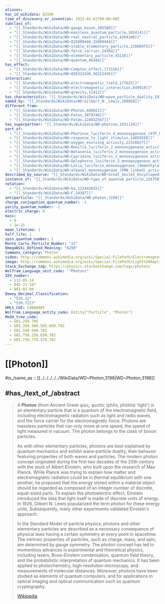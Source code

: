 ```yaml
---
aliases:
has_id_wikidata: Q3198
time_of_discovery_or_invention: 1923-01-01T00:00:00Z
subclass_of:
  - "[[_Standards/WikiData/WD~gauge_boson,105580]]"
  - "[[_Standards/WikiData/WD~massless_quantum_particle,2024141]]"
  - "[[_Standards/WikiData/WD~real_neutral_particle,4204340]]"
  - "[[_Standards/WikiData/WD~Q15809444,15809444]]"
  - "[[_Standards/WikiData/WD~stable_elementary_particle,21660975]]"
  - "[[_Standards/WikiData/WD~force_carrier,24364]]"
  - "[[_Standards/WikiData/WD~elementary_particle,43116]]"
  - "[[_Standards/WikiData/WD~quantum,46344]]"
has_effect:
  - "[[_Standards/WikiData/WD~Compton_effect,171516]]"
  - "[[_Standards/WikiData/WD~Q56312436,56312436]]"
interaction:
  - "[[_Standards/WikiData/WD~electromagnetic_field,177625]]"
  - "[[_Standards/WikiData/WD~electromagnetic_interaction,849919]]"
  - "[[_Standards/WikiData/WD~gravity,11412]]"
has_characteristic: "[[_Standards/WikiData/WD~wave_particle_duality,193068]]"
named_by: "[[_Standards/WikiData/WD~Gilbert_N._Lewis,208858]]"
different_from:
  - "[[_Standards/WikiData/WD~Photon,440021]]"
  - "[[_Standards/WikiData/WD~Foton,3079748]]"
  - "[[_Standards/WikiData/WD~Fotão,124032567]]"
has_superpartner: "[[_Standards/WikiData/WD~photino,1031134]]"
part_of:
  - "[[_Standards/WikiData/WD~Photinus_luciferin_4_monooxygenase_(ATP_hydrolyzing)_activity,3901694]]"
  - "[[_Standards/WikiData/WD~response_to_light_stimulus,14859558]]"
  - "[[_Standards/WikiData/WD~oxygen_evolving_activity,22316027]]"
  - "[[_Standards/WikiData/WD~Renilla_luciferin_2_monooxygenase_activity,22316927]]"
  - "[[_Standards/WikiData/WD~Watasenia_luciferin_2_monooxygenase_activity,22316934]]"
  - "[[_Standards/WikiData/WD~Cypridina_luciferin_2_monooxygenase_activity,22316949]]"
  - "[[_Standards/WikiData/WD~Oplophorus_luciferin_2_monooxygenase_activity,22316953]]"
  - "[[_Standards/WikiData/WD~Latia_luciferin_monooxygenase_(demethylating)_activity,22317043]]"
  - "[[_Standards/WikiData/WD~alkanal_monooxygenase_(FMN_linked)_activity,22317834]]"
described_by_source: "[[_Standards/WikiData/WD~Great_Soviet_Encyclopedia_(1926_1947),20078554]]"
instance_of: "[[_Standards/WikiData/WD~type_of_quantum_particle,22675015]]"
notation:
  - "[[_Standards/WikiData/WD~hν,122443655]]"
  - "[[_Standards/WikiData/WD~Γ,14387]]"
antiparticle: "[[_Standards/WikiData/WD~photon,3198]]"
charge_conjugation_quantum_number: -1
parity_quantum_number: -1
electric_charge: 0
mass:
  - 0
  - 1e-21
mean_lifetime: 1
half_life: 1
spin_quantum_number: 1
Monte_Carlo_Particle_Number: "22"
OmegaWiki_Defined_Meaning: "8299"
Commons_category: Photon
video: http://commons.wikimedia.org/wiki/Special:FilePath/Electromagneticwave3D.gif
image: http://commons.wikimedia.org/wiki/Special:FilePath/Light%20Amplification%20by%20Stimulated%20Emission%20of%20Radiation.jpg
Stack_Exchange_tag: https://physics.stackexchange.com/tags/photons
Wolfram_Language_unit_code: '"Photons"'
IEV_number:
  - 113-05-14
  - 845-21-107
  - 881-02-04
Dewey_Decimal_Classification:
  - "535.12"
  - "539.7217"
UMLS_CUI: C0086805
Wolfram_Language_entity_code: Entity["Particle", "Photon"]
MeSH_tree_code:
  - G01.249.705
  - G01.358.500.505.650.782
  - G01.590.540.782
  - G01.750.250.650.782
  - G01.750.770.578.782
---
```


# [[Photon]] 

#is_/same_as :: [[../../../../../WikiData/WD~Photon,3198|WD~Photon,3198]] 

## #has_/text_of_/abstract 

> A **Photon** (from Ancient Greek  φῶς, φωτός (phôs, phōtós) 'light') is an elementary particle that is a quantum of the electromagnetic field, including electromagnetic radiation such as light and radio waves, and the force carrier for the electromagnetic force. Photons are massless particles that can only move at one speed, the speed of light measured in vacuum. The photon belongs to the class of boson particles.
>
> As with other elementary particles, photons are best explained by quantum mechanics and exhibit wave–particle duality, their behavior featuring properties of both waves and particles. The modern photon concept originated during the first two decades of the 20th century with the work of Albert Einstein, who built upon the research of Max Planck. While Planck was trying to explain how matter and electromagnetic radiation could be in thermal equilibrium with one another, he proposed that the energy stored within a material object should be regarded as composed of an integer number of discrete, equal-sized parts. To explain the photoelectric effect, Einstein introduced the idea that light itself is made of discrete units of energy. In 1926, Gilbert N. Lewis popularized the term photon for these energy units. Subsequently, many other experiments validated Einstein's approach.
>
> In the Standard Model of particle physics, photons and other elementary particles are described as a necessary consequence of physical laws having a certain symmetry at every point in spacetime. The intrinsic properties of particles, such as charge, mass, and spin, are determined by gauge symmetry. The photon concept has led to momentous advances in experimental and theoretical physics, including lasers, Bose–Einstein condensation, quantum field theory, and the probabilistic interpretation of quantum mechanics. It has been applied to photochemistry, high-resolution microscopy, and measurements of molecular distances. Moreover, photons have been studied as elements of quantum computers, and for applications in optical imaging and optical communication such as quantum cryptography.
>
> [Wikipedia](https://en.wikipedia.org/wiki/Photon) 


